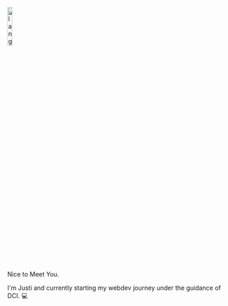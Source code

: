 <p align="left"><img width=15%" src="https://github.com/alansmathew/alansmathew/raw/master/lang.gif" alt="lang image here" /></p>
  Nice to Meet You.

I'm Justi and currently starting my webdev journey under the guidance of DCI. :computer:
